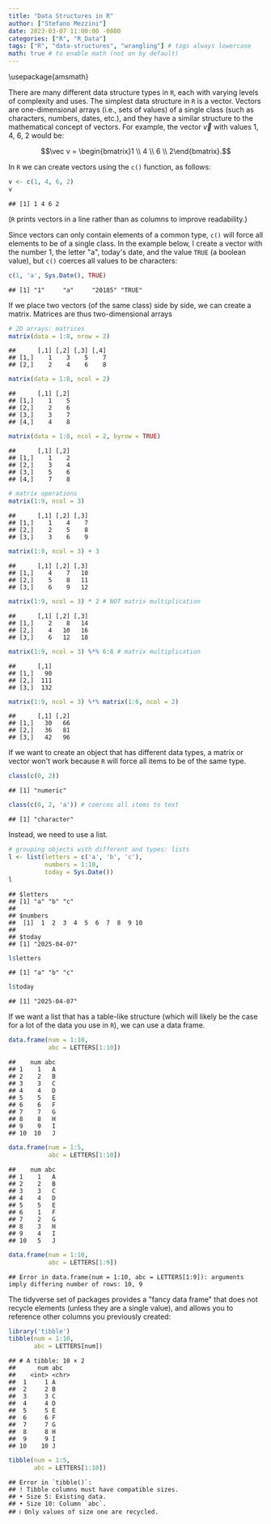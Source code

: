 ```yaml
---
title: "Data Structures in R"
author: ["Stefano Mezzini"]
date: 2023-03-07 11:00:00 -0800
categories: ["R", "R_Data"]
tags: ["R", "data-structures", "wrangling"] # tags always lowercase
math: true # to enable math (not on by default)
---
```


\usepackage{amsmath}

There are many different data structure types in `R`, each with varying levels of complexity and uses. The simplest data structure in `R` is a vector. Vectors are one-dimensional arrays (i.e., sets of values) of a single class (such as characters, numbers, dates, etc.), and they have a similar structure to the mathematical concept of vectors. For example, the vector $\vec v$ with values 1, 4, 6, 2 would be:

$$\vec v = \begin{bmatrix}1 \\ 4 \\ 6 \\ 2\end{bmatrix}.$$

In `R` we can create vectors using the `c()` function, as follows:


``` r
v <- c(1, 4, 6, 2)
v
```

```
## [1] 1 4 6 2
```

(`R` prints vectors in a line rather than as columns to improve readability.)

Since vectors can only contain elements of a common type, `c()` will force all elements to be of a single class. In the example below, I create a vector with the number 1, the letter "a", today's date, and the value `TRUE` (a boolean value), but `c()` coerces all values to be characters:


``` r
c(1, 'a', Sys.Date(), TRUE)
```

```
## [1] "1"     "a"     "20185" "TRUE"
```

If we place two vectors (of the same class) side by side, we can create a matrix. Matrices are thus two-dimensional arrays 



``` r
# 2D arrays: matrices
matrix(data = 1:8, nrow = 2)
```

```
##      [,1] [,2] [,3] [,4]
## [1,]    1    3    5    7
## [2,]    2    4    6    8
```

``` r
matrix(data = 1:8, ncol = 2)
```

```
##      [,1] [,2]
## [1,]    1    5
## [2,]    2    6
## [3,]    3    7
## [4,]    4    8
```

``` r
matrix(data = 1:8, ncol = 2, byrow = TRUE)
```

```
##      [,1] [,2]
## [1,]    1    2
## [2,]    3    4
## [3,]    5    6
## [4,]    7    8
```

``` r
# matrix operations
matrix(1:9, ncol = 3)
```

```
##      [,1] [,2] [,3]
## [1,]    1    4    7
## [2,]    2    5    8
## [3,]    3    6    9
```

``` r
matrix(1:9, ncol = 3) + 3
```

```
##      [,1] [,2] [,3]
## [1,]    4    7   10
## [2,]    5    8   11
## [3,]    6    9   12
```

``` r
matrix(1:9, ncol = 3) * 2 # NOT matrix multiplication
```

```
##      [,1] [,2] [,3]
## [1,]    2    8   14
## [2,]    4   10   16
## [3,]    6   12   18
```

``` r
matrix(1:9, ncol = 3) %*% 6:8 # matrix multiplication
```

```
##      [,1]
## [1,]   90
## [2,]  111
## [3,]  132
```

``` r
matrix(1:9, ncol = 3) %*% matrix(1:6, ncol = 2)
```

```
##      [,1] [,2]
## [1,]   30   66
## [2,]   36   81
## [3,]   42   96
```

If we want to create an object that has different data types, a matrix or vector won't work because `R` will force all items to be of the same type.


``` r
class(c(0, 2))
```

```
## [1] "numeric"
```

``` r
class(c(0, 2, 'a')) # coerces all items to text
```

```
## [1] "character"
```

Instead, we need to use a list.


``` r
# grouping objects with different and types: lists
l <- list(letters = c('a', 'b', 'c'),
          numbers = 1:10,
          today = Sys.Date())
l
```

```
## $letters
## [1] "a" "b" "c"
## 
## $numbers
##  [1]  1  2  3  4  5  6  7  8  9 10
## 
## $today
## [1] "2025-04-07"
```

``` r
l$letters
```

```
## [1] "a" "b" "c"
```

``` r
l$today
```

```
## [1] "2025-04-07"
```

If we want a list that has a table-like structure (which will likely be the case for a lot of the data you use in `R`), we can use a data frame.


``` r
data.frame(num = 1:10,
           abc = LETTERS[1:10])
```

```
##    num abc
## 1    1   A
## 2    2   B
## 3    3   C
## 4    4   D
## 5    5   E
## 6    6   F
## 7    7   G
## 8    8   H
## 9    9   I
## 10  10   J
```

``` r
data.frame(num = 1:5,
           abc = LETTERS[1:10])
```

```
##    num abc
## 1    1   A
## 2    2   B
## 3    3   C
## 4    4   D
## 5    5   E
## 6    1   F
## 7    2   G
## 8    3   H
## 9    4   I
## 10   5   J
```

``` r
data.frame(num = 1:10,
           abc = LETTERS[1:9])
```

```
## Error in data.frame(num = 1:10, abc = LETTERS[1:9]): arguments imply differing number of rows: 10, 9
```

The tidyverse set of packages provides a "fancy data frame" that does not recycle elements (unless they are a single value), and allows you to reference other columns you previously created:


``` r
library('tibble')
tibble(num = 1:10,
       abc = LETTERS[num])
```

```
## # A tibble: 10 × 2
##      num abc  
##    <int> <chr>
##  1     1 A    
##  2     2 B    
##  3     3 C    
##  4     4 D    
##  5     5 E    
##  6     6 F    
##  7     7 G    
##  8     8 H    
##  9     9 I    
## 10    10 J
```

``` r
tibble(num = 1:5,
       abc = LETTERS[1:10])
```

```
## Error in `tibble()`:
## ! Tibble columns must have compatible sizes.
## • Size 5: Existing data.
## • Size 10: Column `abc`.
## ℹ Only values of size one are recycled.
```

